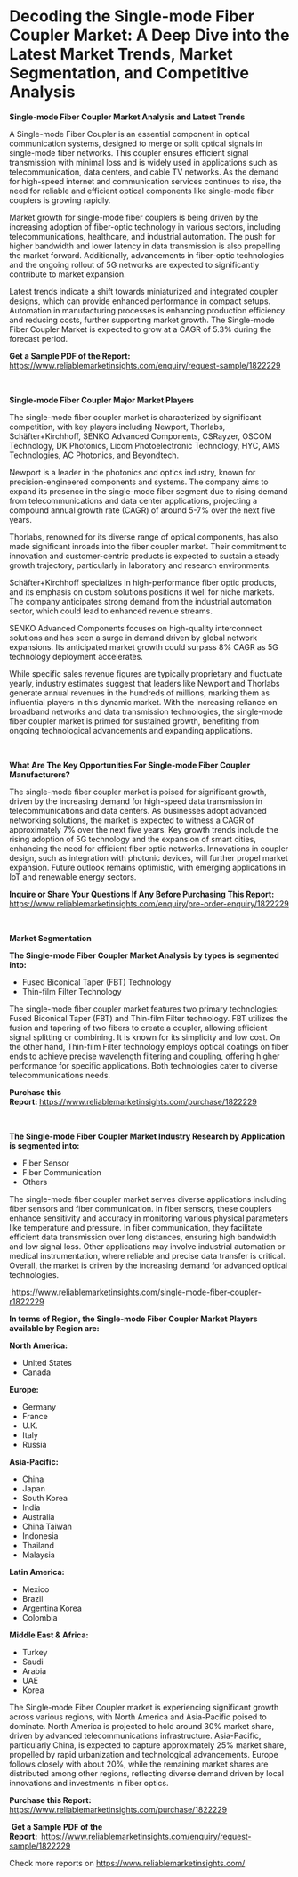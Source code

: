 <p><h1>Decoding the Single-mode Fiber Coupler Market: A Deep Dive into the Latest Market Trends, Market Segmentation, and Competitive Analysis</h1></p><p><strong>Single-mode Fiber Coupler Market Analysis and Latest Trends</strong></p>
<p><p>A Single-mode Fiber Coupler is an essential component in optical communication systems, designed to merge or split optical signals in single-mode fiber networks. This coupler ensures efficient signal transmission with minimal loss and is widely used in applications such as telecommunication, data centers, and cable TV networks. As the demand for high-speed internet and communication services continues to rise, the need for reliable and efficient optical components like single-mode fiber couplers is growing rapidly.</p><p>Market growth for single-mode fiber couplers is being driven by the increasing adoption of fiber-optic technology in various sectors, including telecommunications, healthcare, and industrial automation. The push for higher bandwidth and lower latency in data transmission is also propelling the market forward. Additionally, advancements in fiber-optic technologies and the ongoing rollout of 5G networks are expected to significantly contribute to market expansion.</p><p>Latest trends indicate a shift towards miniaturized and integrated coupler designs, which can provide enhanced performance in compact setups. Automation in manufacturing processes is enhancing production efficiency and reducing costs, further supporting market growth. The Single-mode Fiber Coupler Market is expected to grow at a CAGR of 5.3% during the forecast period.</p></p>
<p><strong>Get a Sample PDF of the Report:&nbsp;</strong> <a href="https://www.reliablemarketinsights.com/enquiry/request-sample/1822229?utm_campaign=2810&utm_medium=2&utm_source=Github&utm_content=ia&utm_term=27022025&utm_id=single-mode-fiber-coupler">https://www.reliablemarketinsights.com/enquiry/request-sample/1822229</a></p>
<p>&nbsp;</p>
<p><strong>Single-mode Fiber Coupler Major Market Players</strong></p>
<p><p>The single-mode fiber coupler market is characterized by significant competition, with key players including Newport, Thorlabs, Schäfter+Kirchhoff, SENKO Advanced Components, CSRayzer, OSCOM Technology, DK Photonics, Licom Photoelectronic Technology, HYC, AMS Technologies, AC Photonics, and Beyondtech. </p><p>Newport is a leader in the photonics and optics industry, known for precision-engineered components and systems. The company aims to expand its presence in the single-mode fiber segment due to rising demand from telecommunications and data center applications, projecting a compound annual growth rate (CAGR) of around 5-7% over the next five years.</p><p>Thorlabs, renowned for its diverse range of optical components, has also made significant inroads into the fiber coupler market. Their commitment to innovation and customer-centric products is expected to sustain a steady growth trajectory, particularly in laboratory and research environments.</p><p>Schäfter+Kirchhoff specializes in high-performance fiber optic products, and its emphasis on custom solutions positions it well for niche markets. The company anticipates strong demand from the industrial automation sector, which could lead to enhanced revenue streams.</p><p>SENKO Advanced Components focuses on high-quality interconnect solutions and has seen a surge in demand driven by global network expansions. Its anticipated market growth could surpass 8% CAGR as 5G technology deployment accelerates.</p><p>While specific sales revenue figures are typically proprietary and fluctuate yearly, industry estimates suggest that leaders like Newport and Thorlabs generate annual revenues in the hundreds of millions, marking them as influential players in this dynamic market. With the increasing reliance on broadband networks and data transmission technologies, the single-mode fiber coupler market is primed for sustained growth, benefiting from ongoing technological advancements and expanding applications.</p></p>
<p>&nbsp;</p>
<p><strong>What Are The Key Opportunities For Single-mode Fiber Coupler Manufacturers?</strong></p>
<p><p>The single-mode fiber coupler market is poised for significant growth, driven by the increasing demand for high-speed data transmission in telecommunications and data centers. As businesses adopt advanced networking solutions, the market is expected to witness a CAGR of approximately 7% over the next five years. Key growth trends include the rising adoption of 5G technology and the expansion of smart cities, enhancing the need for efficient fiber optic networks. Innovations in coupler design, such as integration with photonic devices, will further propel market expansion. Future outlook remains optimistic, with emerging applications in IoT and renewable energy sectors.</p></p>
<p><strong>Inquire or Share Your Questions If Any Before Purchasing This Report:</strong> <a href="https://www.reliablemarketinsights.com/enquiry/pre-order-enquiry/1822229?utm_campaign=2810&utm_medium=2&utm_source=Github&utm_content=ia&utm_term=27022025&utm_id=single-mode-fiber-coupler">https://www.reliablemarketinsights.com/enquiry/pre-order-enquiry/1822229</a></p>
<p>&nbsp;</p>
<p><strong>Market Segmentation</strong></p>
<p><strong>The Single-mode Fiber Coupler Market Analysis by types is segmented into:</strong></p>
<p><ul><li>Fused Biconical Taper (FBT) Technology</li><li>Thin-film Filter Technology</li></ul></p>
<p><p>The single-mode fiber coupler market features two primary technologies: Fused Biconical Taper (FBT) and Thin-film Filter technology. FBT utilizes the fusion and tapering of two fibers to create a coupler, allowing efficient signal splitting or combining. It is known for its simplicity and low cost. On the other hand, Thin-film Filter technology employs optical coatings on fiber ends to achieve precise wavelength filtering and coupling, offering higher performance for specific applications. Both technologies cater to diverse telecommunications needs.</p></p>
<p><strong>Purchase this Report:&nbsp;</strong><a href="https://www.reliablemarketinsights.com/purchase/1822229?utm_campaign=2810&utm_medium=2&utm_source=Github&utm_content=ia&utm_term=27022025&utm_id=single-mode-fiber-coupler">https://www.reliablemarketinsights.com/purchase/1822229</a></p>
<p>&nbsp;</p>
<p><strong>The Single-mode Fiber Coupler Market Industry Research by Application is segmented into:</strong></p>
<p><ul><li>Fiber Sensor</li><li>Fiber Communication</li><li>Others</li></ul></p>
<p><p>The single-mode fiber coupler market serves diverse applications including fiber sensors and fiber communication. In fiber sensors, these couplers enhance sensitivity and accuracy in monitoring various physical parameters like temperature and pressure. In fiber communication, they facilitate efficient data transmission over long distances, ensuring high bandwidth and low signal loss. Other applications may involve industrial automation or medical instrumentation, where reliable and precise data transfer is critical. Overall, the market is driven by the increasing demand for advanced optical technologies.</p></p>
<p><a href="https://www.reliablemarketinsights.com/single-mode-fiber-coupler-r1822229?utm_campaign=2810&utm_medium=2&utm_source=Github&utm_content=ia&utm_term=27022025&utm_id=single-mode-fiber-coupler">&nbsp;https://www.reliablemarketinsights.com/single-mode-fiber-coupler-r1822229</a></p>
<p><strong>In terms of Region, the Single-mode Fiber Coupler Market Players available by Region are:</strong></p>
<p>
    <p> <strong> North America: </strong>
        <ul>
            <li>United States</li>
            <li>Canada</li>
        </ul>
        </p> 
    <p> <strong> Europe: </strong>
        <ul>
            <li>Germany</li>
            <li>France</li>
            <li>U.K.</li>
            <li>Italy</li>
            <li>Russia</li>
        </ul>
        </p> 
    <p> <strong> Asia-Pacific: </strong>
        <ul>
            <li>China</li>
            <li>Japan</li>
            <li>South Korea</li>
            <li>India</li>
            <li>Australia</li>
            <li>China Taiwan</li>
            <li>Indonesia</li>
            <li>Thailand</li>
            <li>Malaysia</li>
        </ul>
        </p> 
    <p> <strong> Latin America: </strong>
        <ul>
            <li>Mexico</li>
            <li>Brazil</li>
            <li>Argentina Korea</li>
            <li>Colombia</li>
        </ul>
        </p> 
    <p> <strong> Middle East & Africa: </strong>
        <ul>
            <li>Turkey</li>
            <li>Saudi</li>
            <li>Arabia</li>
            <li>UAE</li>
            <li>Korea</li>
        </ul>
    </p>
    </p>
<p><p>The Single-mode Fiber Coupler market is experiencing significant growth across various regions, with North America and Asia-Pacific poised to dominate. North America is projected to hold around 30% market share, driven by advanced telecommunications infrastructure. Asia-Pacific, particularly China, is expected to capture approximately 25% market share, propelled by rapid urbanization and technological advancements. Europe follows closely with about 20%, while the remaining market shares are distributed among other regions, reflecting diverse demand driven by local innovations and investments in fiber optics.</p></p>
<p><strong>Purchase this Report: </strong><a href="https://www.reliablemarketinsights.com/purchase/1822229?utm_campaign=2810&utm_medium=2&utm_source=Github&utm_content=ia&utm_term=27022025&utm_id=single-mode-fiber-coupler">https://www.reliablemarketinsights.com/purchase/1822229</a></p>
<p>&nbsp;<strong>Get a Sample PDF of the Report:&nbsp;&nbsp;</strong><a href="https://www.reliablemarketinsights.com/enquiry/request-sample/1822229?utm_campaign=2810&utm_medium=2&utm_source=Github&utm_content=ia&utm_term=27022025&utm_id=single-mode-fiber-coupler">https://www.reliablemarketinsights.com/enquiry/request-sample/1822229</a></p>
<p><strong></strong></p>
<p>Check more reports on <a href="https://www.reliablemarketinsights.com/?utm_campaign=2810&utm_medium=2&utm_source=Github&utm_content=ia&utm_term=27022025&utm_id=single-mode-fiber-coupler">https://www.reliablemarketinsights.com/</a></p>